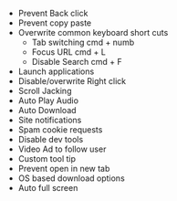 - Prevent Back click
- Prevent copy paste
- Overwrite common keyboard short cuts
	- Tab switching cmd + numb
	- Focus URL cmd + L
	- Disable Search cmd + F
- Launch applications 
- Disable/overwrite Right click
- Scroll Jacking
- Auto Play Audio
- Auto Download
- Site notifications
- Spam cookie requests
- Disable dev tools
- Video Ad to follow user
- Custom tool tip
- Prevent open in new tab
- OS based download options
- Auto full screen
